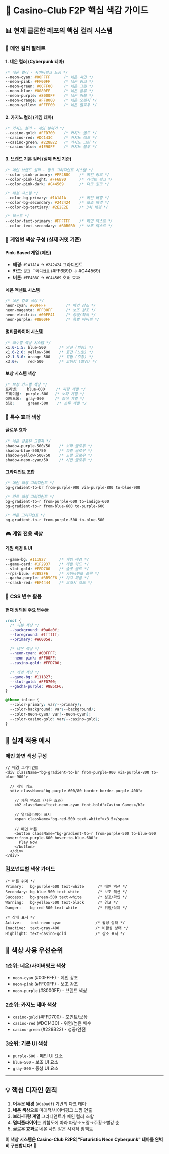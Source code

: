 # 🎨 Casino-Club F2P 핵심 색감 가이드

## 📊 현재 클론한 레포의 핵심 컬러 시스템

### 🌈 **메인 컬러 팔레트**

#### **1. 네온 컬러 (Cyberpunk 테마)**
```css
/* 네온 컬러 - 사이버펑크 느낌 */
--neon-cyan: #00FFFF      /* 네온 시안 */
--neon-pink: #FF00FF      /* 네온 핑크 */
--neon-green: #00FF00     /* 네온 그린 */
--neon-blue: #0080FF      /* 네온 블루 */
--neon-purple: #8000FF    /* 네온 퍼플 */
--neon-orange: #FF8000    /* 네온 오렌지 */
--neon-yellow: #FFFF00    /* 네온 옐로우 */
```

#### **2. 카지노 컬러 (게임 테마)**
```css
/* 카지노 컬러 - 게임 분위기 */
--casino-gold: #FFD700    /* 카지노 골드 */
--casino-red: #DC143C     /* 카지노 레드 */
--casino-green: #228B22   /* 카지노 그린 */
--casino-blue: #1E90FF    /* 카지노 블루 */
```

#### **3. 브랜드 기본 컬러 (실제 커밋 기준)**
```css
/* 메인 브랜드 컬러 - 핑크 그라디언트 시스템 */
--color-pink-primary: #FF4B8C    /* 메인 핑크 */
--color-pink-light: #FF6B9D      /* 라이트 핑크 */
--color-pink-dark: #C44569       /* 다크 핑크 */

/* 배경 시스템 */
--color-bg-primary: #1A1A1A      /* 메인 배경 */
--color-bg-secondary: #242424    /* 보조 배경 */
--color-bg-tertiary: #2E2E2E     /* 3차 배경 */

/* 텍스트 */
--color-text-primary: #FFFFFF    /* 메인 텍스트 */
--color-text-secondary: #B0B0B0  /* 보조 텍스트 */
```

### 🎯 **게임별 색상 구성 (실제 커밋 기준)**

#### **Pink-Based 계열 (메인)**
- **배경**: `#1A1A1A` → `#242424` 그라디언트
- **카드**: `핑크 그라디언트` (#FF6B9D → #C44569)
- **버튼**: `#FF4B8C` → `#C44569` 호버 효과

#### **네온 액센트 시스템**
```css
/* 네온 강조 색상 */
neon-cyan: #00FFFF         /* 메인 강조 */
neon-magenta: #FF00FF      /* 보조 강조 */
neon-electric: #00FF41     /* 성공/획득 */
neon-purple: #8B00FF       /* 특별 아이템 */
```

#### **멀티플라이어 시스템**
```css
/* 배수별 색상 시스템 */
x1.0-1.5: blue-500      /* 안전 (파랑) */
x1.6-2.0: yellow-500    /* 중간 (노랑) */
x2.1-3.0: orange-500    /* 위험 (주황) */
x3.0+:    red-500       /* 고위험 (빨강) */
```

#### **보상 시스템 색상**
```css
/* 보상 카드별 색상 */
프리벳:    blue-600     /* 파랑 계열 */
프리미엄:  purple-600   /* 보라 계열 */
에어드롭:  gray-800     /* 회색 계열 */
성공:      green-500    /* 초록 계열 */
```

### 🌟 **특수 효과 색상**

#### **글로우 효과**
```css
/* 네온 글로우 그림자 */
shadow-purple-500/50    /* 보라 글로우 */
shadow-blue-500/50      /* 파랑 글로우 */
shadow-yellow-500/50    /* 노랑 글로우 */
shadow-neon-cyan/50     /* 시안 글로우 */
```

#### **그라디언트 조합**
```css
/* 메인 배경 그라디언트 */
bg-gradient-to-br from-purple-900 via-purple-800 to-blue-900

/* 카드 배경 그라디언트 */
bg-gradient-to-r from-purple-600 to-indigo-600
bg-gradient-to-r from-blue-600 to-purple-600

/* 버튼 그라디언트 */
bg-gradient-to-r from-purple-500 to-blue-500
```

### 🎮 **게임 전용 색상**

#### **게임 배경 & UI**
```css
--game-bg: #111827      /* 게임 배경 */
--game-card: #1F2937    /* 게임 카드 */
--slot-gold: #FFD700    /* 슬롯 골드 */
--rps-blue: #3B82F6     /* 가위바위보 블루 */
--gacha-purple: #8B5CF6 /* 가챠 퍼플 */
--crash-red: #EF4444    /* 크래시 레드 */
```

### 🔧 **CSS 변수 활용**

#### **현재 정의된 주요 변수들**
```css
:root {
  /* 기본 색상 */
  --background: #0a0a0f;
  --foreground: #ffffff;
  --primary: #e6005e;
  
  /* 네온 색상 */
  --neon-cyan: #00FFFF;
  --neon-pink: #FF00FF;
  --casino-gold: #FFD700;
  
  /* 게임 색상 */
  --game-bg: #111827;
  --slot-gold: #FFD700;
  --gacha-purple: #8B5CF6;
}

@theme inline {
  --color-primary: var(--primary);
  --color-background: var(--background);
  --color-neon-cyan: var(--neon-cyan);
  --color-casino-gold: var(--casino-gold);
}
```

## 🎨 **실제 적용 예시**

### **메인 화면 색상 구성**
```tsx
// 배경 그라디언트
<div className="bg-gradient-to-br from-purple-900 via-purple-800 to-blue-900">
  
  // 게임 카드
  <div className="bg-purple-600/80 border border-purple-400">
    
    // 제목 텍스트 (네온 효과)
    <h2 className="text-neon-cyan font-bold">Casino Games</h2>
    
    // 멀티플라이어 표시
    <span className="bg-red-500 text-white">x3.5</span>
    
    // 메인 버튼
    <button className="bg-gradient-to-r from-purple-500 to-blue-500 hover:from-purple-600 hover:to-blue-600">
      Play Now
    </button>
  </div>
</div>
```

### **컴포넌트별 색상 가이드**
```tsx
/* 버튼 위계 */
Primary:   bg-purple-600 text-white      /* 메인 액션 */
Secondary: bg-blue-500 text-white        /* 보조 액션 */
Success:   bg-green-500 text-white       /* 성공/확인 */
Warning:   bg-yellow-500 text-black      /* 경고 */
Danger:    bg-red-500 text-white         /* 위험/삭제 */

/* 상태 표시 */
Active:    text-neon-cyan               /* 활성 상태 */
Inactive:  text-gray-400                /* 비활성 상태 */
Highlight: text-casino-gold             /* 강조 표시 */
```

## 🎯 **색상 사용 우선순위**

### **1순위: 네온/사이버펑크 색상**
- `neon-cyan` (#00FFFF) - 메인 강조
- `neon-pink` (#FF00FF) - 보조 강조  
- `neon-purple` (#8000FF) - 브랜드 색상

### **2순위: 카지노 테마 색상**
- `casino-gold` (#FFD700) - 포인트/보상
- `casino-red` (#DC143C) - 위험/높은 배수
- `casino-green` (#228B22) - 성공/안전

### **3순위: 기본 UI 색상**
- `purple-600` - 메인 UI 요소
- `blue-500` - 보조 UI 요소
- `gray-800` - 중성 UI 요소

---

## 💡 **핵심 디자인 원칙**

1. **어두운 배경** (`#0a0a0f`) 기반의 다크 테마
2. **네온 색상**으로 미래적/사이버펑크 느낌 연출
3. **보라-파랑 계열** 그라디언트가 메인 컬러 조합
4. **멀티플라이어**는 위험도에 따라 파랑→노랑→주황→빨강 순
5. **글로우 효과**로 네온 사인 같은 시각적 임팩트

**이 색상 시스템은 Casino-Club F2P의 "Futuristic Neon Cyberpunk" 테마를 완벽히 구현합니다!** 🚀
